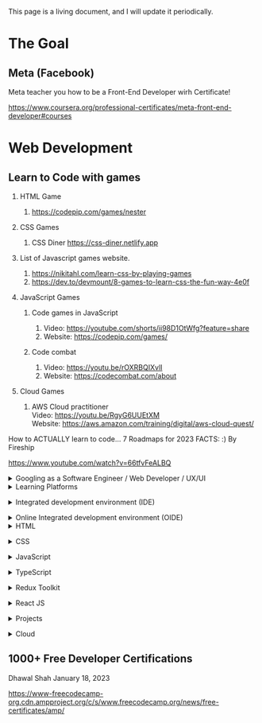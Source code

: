 This page is a living document, and I will update it periodically.
# The Goal
## Meta (Facebook)
Meta teacher you how to be a Front-End Developer wirh Certificate!

https://www.coursera.org/professional-certificates/meta-front-end-developer#courses

# Web Development
## Learn to Code with games
1. HTML Game

   1. https://codepip.com/games/nester

1. CSS Games

   1. CSS Diner 
   https://css-diner.netlify.app

1. List of Javascript games website.

   1. https://nikitahl.com/learn-css-by-playing-games
   1. https://dev.to/devmount/8-games-to-learn-css-the-fun-way-4e0f  

1. JavaScript Games

   1. Code games in JavaScript
         1. Video: https://youtube.com/shorts/ii98D1OtWfg?feature=share
         1. Website: https://codepip.com/games/

   1. Code combat
      1. Video: https://youtu.be/rOXRBQIXvlI
      1. Website: https://codecombat.com/about
1. Cloud Games <br />
   1. AWS Cloud practitioner <br />
      Video: https://youtu.be/RgyG6UUEtXM <br />
      Website: https://aws.amazon.com/training/digital/aws-cloud-quest/ <br />


How to ACTUALLY learn to code... 7 Roadmaps for 2023 FACTS: :)
By Fireship

https://www.youtube.com/watch?v=66tfvFeALBQ

<details><summary>Googling as a Software Engineer / Web Developer / UX/UI</summary>
How to google like a Pro.<br />
"Without the internet, web development would be a challenge!"
 <br />
<i> -Someone, Somewhere, some date and time</i>
 <br /><br />
Short:<br />
How to Google like a Pro – 10 Tips for More Effective Googling <br />
https://www.freecodecamp.org/news/how-to-google-like-a-pro-10-tips-for-effective-googling/

Long:<br />
Google Like a Pro – All Advanced Search Operators Tutorial [2023 Tips]
<br />
https://www.youtube.com/watch?v=BRiNw490Eq0

</details>

<details><summary>Learning Platforms</summary><pre>

<details><summary>Beginner Friendly</summary><pre>

## Free Code Camp: All Free No Charge
1. https://www.freecodecamp.org/

## Sololearn Small Charge
1. https://www.sololearn.com/learn
</pre></details>

<!-- <details><summary>Medium</summary><pre>

</pre></details> -->

<!-- <details><summary>Hard</summary><pre>

1. https://www.sololearn.com/learn

</pre></details>
<details><summary>Advance</summary><pre>

1. https://www.sololearn.com/learn
</pre></details> -->

</pre></details>


<!-- <details><summary>Where to Code? on the Internet or on your computer.</summary><pre> -->
<details><summary>Integrated development environment (IDE) </summary><pre>

## Visual Studio Code or VScode
Vscode Landing Page

https://code.visualstudio.com/ 

### Videos
### How to install Visual Studio Code on Windows 10/11 [ 2023 Update ] Complete Guide
https://www.youtube.com/watch?v=JPZsB_6yHVo
## Detailed
https://code.visualstudio.com/docs/introvideos/basics

</pre></details>
</pre></details>

<details><summary>Online Integrated development environment (OIDE) </summary><pre>

### Videos
### 7 Best Browser-based, Online Code Editors for Web Developers
Video: https://www.youtube.com/watch?v=88yQ0jO6_FY

1. My Pick for beginners
   1. https://playcode.io/learn/learn-html-by-building-a-cat-photo-app
1. Advance
   1. https://stackblitz.com/
</pre></details>

<details><summary>HTML</summary><pre>

### Prerequisite

## HTML and CSS Road Map
 HTML and CSS Roadmap for Beginners in 2022
 https://www.youtube.com/watch?v=6pZdQpPe8zU

# Game
## Play a game to learn or Watch the videos
Nester: A game of nesting HTML code | Trailer
https://www.youtube.com/watch?v=BrHxowQQmmY

HTML Video Game website:
https://codepip.com/games/nester/

# Video
## Short Video
HTML Tutorial - How to Make a Super Simple Website
https://www.youtube.com/watch?v=PlxWf493en4

## Long Video
HTML Full Course for Beginners | Complete All-in-One Tutorial | 4 Hours
https://www.youtube.com/watch?v=mJgBOIoGihA

# Detailed
Build a responsive website with HTML & CSS | Part one: Analyzing the project and setting the stage
https://www.youtube.com/watch?v=h3bTwCqX4ns

### Project 
HTML5 Website Project for Beginners | First HTML Project Tutorial
https://www.youtube.com/watch?v=T5PD8ofhiug

### Test Yourself websites 
1. https://www.w3schools.com/quiztest/quiztest.asp?qtest=HTML
1. https://www.geeksforgeeks.org/html-course-practice-quiz-1/
1. LinkedIn: Free with Library card (I need to test)

### Job Requirment -fill
### LinkedIn Jobs
Missing CSS and Javascript. 
</pre></details>
<!-- End HTML -->
<details><summary>CSS</summary><pre>

## HTML and CSS Road Map
 HTML and CSS Roadmap for Beginners in 2022
 https://www.youtube.com/watch?v=6pZdQpPe8zU

## Prerequisite -fill

## Games
CSS Diner Game: https://flukeout.github.io/ 
CSS Diner Game: Solutions:https://www.youtube.com/watch?v=SbYdwj5lito

CSS Video Game website:
CSS Scoops: A game for learning CSS selectors | Trailer
https://codepip.com/games/css-scoops/

Selector Showdown: A game about CSS selector specificity | Trailer
https://codepip.com/games/selector-showdown/

Flexbox Froggy: A game for learning CSS flexbox | Trailer
https://codepip.com/games/flexbox-froggy/

Flexbox Froggy: Solution
https://www.youtube.com/watch?v=g0G0BiYm3lE

### Videos

 ### Short
 Learn CSS in 20 Minutes
 https://www.youtube.com/watch?v=1PnVor36_40

 ### Long
 CSS Full Course for Beginners | Complete All-in-One Tutorial | 11 Hours
 https://www.youtube.com/watch?v=n4R2E7O-Ngo

 ## Detailed -fill
### Project 
https://www.youtube.com/playlist?list=PL4cUxeGkcC9ivBf_eKCPIAYXWzLlPAm6G

## Online Learning Platform -fill
## Project -fill 
## Test Yourself websites -fill
## Job Requirment -fill
## LinkedIn Jobs -fill
</pre></details>
<!-- End CSS -->

<details><summary>JavaScript </summary><pre>

## Road Map 
JavaScript Roadmap 2022 
https://www.youtube.com/watch?v=Ar9mGfmsgtM

## Prerequisite
## Games
Disarray: A game for learning JavaScript array methods | Trailer
https://codepip.com/games/disarray/

### Videos
Short 
100+ JavaScript Concepts you Need to Know
https://www.youtube.com/watch?v=lkIFF4maKMU

Long
JavaScript Full Course for Beginners | Complete All-in-One Tutorial | 8 Hours
https://www.youtube.com/watch?v=EfAl9bwzVZk

## Detailed Topics

Theory and crash course (Repeatly watch until known.)
https://www.youtube.com/watch?v=lkIFF4maKMU

## Online Learning Platform -fill

## Project
Code Tetris: JavaScript Tutorial for Beginners
https://www.youtube.com/watch?v=rAUn1Lom6dw

## Test Yourself websites -fill
## Job Requirment -fill
## LinkedIn Jobs -fill
</pre></details>
<!-- End JavaScript -->

<details><summary>TypeScript</summary><pre> 

## Road Map
Same as JavaScript roadmap 2022
https://youtu.be/Ar9mGfmsgtM

## Prerequisite -fill
## Games -fill
 ### Games Video -fill
 ### Games Web Site -fill
### Videos
Theory and crash course (Repeatly watch until known.)
Short
TypeScript in 100 Seconds
https://www.youtube.com/watch?v=zQnBQ4tB3ZA

Long 
Typescript for Beginners
https://www.youtube.com/watch?v=MOO5vrtTUTE&list=PL0Zuz27SZ-6NS8GXt5nPrcYpust89zq_b&index=1

## Detailed -fill
## Online Learning Platform -fill
## Project -fill 
## Test Yourself websites -fill
## Job Requirment -fill
## LinkedIn Jobs -fill
</pre></details>

<details><summary>Redux Toolkit</summary><pre>
Redux (Toolkit) in 100 Seconds

https://www.youtube.com/watch?v=_shA5Xwe8_4

<!-- End Redux and Redux Toolkit -->

</pre></details>

<details><summary>React JS</summary><pre>
React JS Full Course for Beginners | Complete All-in-One Tutorial | 9 Hours
https://www.youtube.com/watch?v=RVFAyFWO4go

React Redux Full Course for Beginners | Redux Toolkit Complete Tutorial
https://www.youtube.com/watch?v=NqzdVN2tyvQ

Let’s Learn Modern Redux!
Intented outcome.
https://www.youtube.com/watch?v=9zySeP5vH9c

React:
https://www.youtube.com/watch?v=9zySeP5vH9c

## Road Map -fill
## Prerequisite -fill
## Games -fill
 ### Games Video -fill
 ### Games Web Site -fill
### Videos-fill
 ### Short -fill
 ### Long -fill
 ## Detailed -fill
## Online Learning Platform -fill
## Project -fill 
## Test Yourself websites -fill
## Job Requirment -fill
## LinkedIn Jobs -fill
</pre></details>
<!-- End React -->

<details><summary>Projects</summary><pre>

Still working on this section
# Easy
1. https://www.webtopic.com/css-games-examples
# Medium
1. https://www.webtopic.com/css-games-examples
# Hard
1. https://www.webtopic.com/css-games-examples

</pre></details>

<details><summary>Cloud</summary><pre>
1. Amazon Web services. ( AWS )

   1. https://explore.skillbuilder.aws/learn/public/catalog/view/32

</pre></details>



## 1000+ Free Developer Certifications
Dhawal Shah
January 18, 2023

https://www-freecodecamp-org.cdn.ampproject.org/c/s/www.freecodecamp.org/news/free-certificates/amp/

 
<!-- <details><summary>Medium</summary><pre>
   https://github.com/ikatyang/emoji-cheat-sheet

</pre></details> -->


